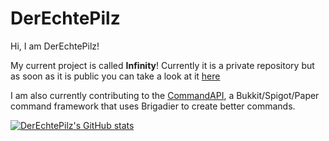# DerEchtePilz

Hi, I am DerEchtePilz!

My current project is called **Infinity**! Currently it is a private repository but as soon as it is public you can take a look at it [here](https://github.com/DerEchtePilz/Infinity)

I am also currently contributing to the [CommandAPI](https://github.com/JorelAli/CommandAPI), a Bukkit/Spigot/Paper command framework that uses Brigadier to create better commands.

[![DerEchtePilz's GitHub stats](https://github-readme-stats.vercel.app/api?username=DerEchtePilz)](https://github.com/anuraghazra/github-readme-stats)

